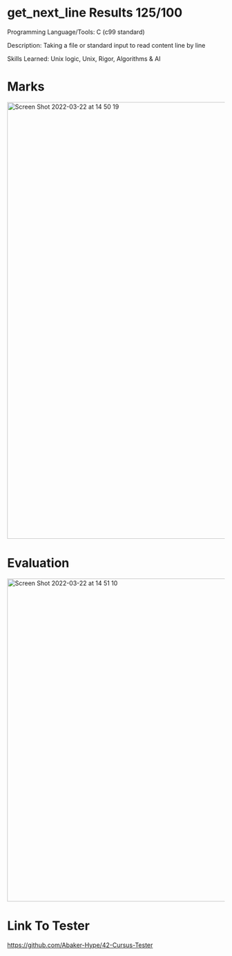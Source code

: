 # get_next_line Results 125/100

Programming Language/Tools: C (c99 standard)

Description: Taking a file or standard input to read content line by line

Skills Learned: Unix logic, Unix, Rigor, Algorithms & AI

# Marks
<img width="1010" alt="Screen Shot 2022-03-22 at 14 50 19" src="https://user-images.githubusercontent.com/9160772/159407350-f24a23bf-f36c-4ab0-a4f1-9dbe1d0f09f8.png">

# Evaluation
<img width="747" alt="Screen Shot 2022-03-22 at 14 51 10" src="https://user-images.githubusercontent.com/9160772/159407427-79c013d8-0bab-4a2e-bc5f-8087d674cb01.png">



# Link To Tester
https://github.com/Abaker-Hype/42-Cursus-Tester
